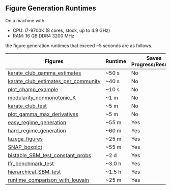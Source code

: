 ## Figure Generation Runtimes

On a machine with

 - CPU: i7-9700K (8 cores, stock, up to 4.9 GHz)
 - RAM: 16 GB DDR4 3200 MHz

the figure generation runtimes that exceed ~5 seconds are as follows.

| Figures | Runtime | Saves Progress/Results? |
|---------|---------|-----------------|
| [karate_club_gamma_estimates](experiments/karate_club_gamma_estimates/karate_club_gamma_estimates.py) | ~50 s | No
| [karate_club_estimates_per_community](experiments/karate_club_gamma_estimates/karate_club_estimates_per_community.py) | ~40 s | No
| [plot_champ_example](experiments/example_figures/plot_champ_example.py) | ~10 s | No
| [modularity_nonmonotonic_K](experiments/modularity_nonmonotonic_K/modularity_nonmonotonic_K.py) | ~1 m | No
| [karate_club_test](experiments/karate_club_test/karate_club_test.py) | ~5 m | No
| [plot_gamma_max_derivatives](experiments/plot_duality_details/plot_gamma_max_derivatives.py) | ~5 m | No
| [easy_regime_generation](experiments/pamfil_synthetic_networks/easy_regime_generation.py) | ~55 m | Yes
| [hard_regime_generation](experiments/pamfil_synthetic_networks/hard_regime_generation.py) | ~60 m | Yes
| [lazega_figures](experiments/lazega_law_firm/lazega_figures.py) | ~25 m | Yes
| [SNAP_boxplot](experiments/social_networks/SNAP_boxplot.py) | ~55 m | Yes
| [bistable_SBM_test_constant_probs](experiments/bistable_SBM/bistable_SBM_test_constant_probs.py) | ~2 d | Yes
| [lfr_benchmark_test](experiments/lfr_benchmark_test/lfr_benchmark_test.py) | ~3.0 h | Yes
| [hierarchical_SBM_test](experiments/hierarchical_SBM_test/hierarchical_SBM_test.py) | ~1.5 h | Yes
| [runtime_comparison_with_louvain](experiments/miscellaneous_tests/runetime_comparison_with_louvain.py) | ~25 m | Yes